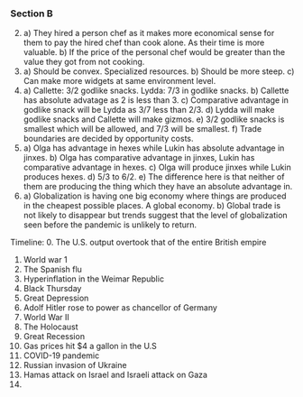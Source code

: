 ### Section B

2. a) They hired a person chef as it makes more economical sense for them to pay the hired chef than cook alone. As their time is more valuable. b) If the price of the personal chef would be greater than the value they got from not cooking. 
3. a) Should be convex. Specialized resources. b) Should be more steep. c) Can make more widgets at same environment level. 
4. a) Callette: 3/2 godlike snacks. Lydda: 7/3 in godlike snacks. b) Callette has absolute advatage as 2 is less than 3. c) Comparative advantage in godlike snack will be Lydda as 3/7 less than 2/3. d) Lydda will make godlike snacks and Callette will make gizmos. e) 3/2 godlike snacks is smallest which will be allowed, and 7/3 will be smallest. f) Trade boundaries are decided by opportunity costs.  
5. a) Olga has advantage in hexes while Lukin has absolute advantage in jinxes. b) Olga has comparative advantage in jinxes, Lukin has comparative advantage in hexes. c) Olga will produce jinxes while Lukin produces hexes. d) 5/3 to 6/2. e) The difference here is that neither of them are producing the thing which they have an absolute advantage in.  
6. a) Globalization is having one big economy where things are produced in the cheapest possible places. A global economy. b) Global trade is not likely to disappear but trends suggest that the level of globalization seen before the pandemic is unlikely to return. 

Timeline: 
0. The U.S. output overtook that of the entire British empire
1. World war 1
2. The Spanish flu
3. Hyperinflation in the Weimar Republic
4. Black Thursday
5. Great Depression
6. Adolf Hitler rose to power as chancellor of Germany
7. World War II
8. The Holocaust
9. Great Recession
10. Gas prices hit $4 a gallon in the U.S
11. COVID-19 pandemic
12. Russian invasion of Ukraine
13. Hamas attack on Israel and Israeli attack on Gaza
14. 

